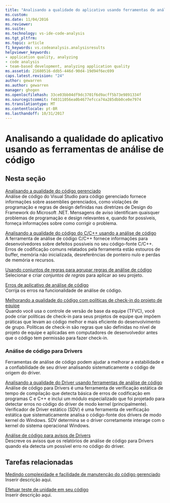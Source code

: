 ```yaml
---
title: "Analisando a qualidade do aplicativo usando ferramentas de análise de código | Microsoft Docs"
ms.custom: 
ms.date: 11/04/2016
ms.reviewer: 
ms.suite: 
ms.technology: vs-ide-code-analysis
ms.tgt_pltfrm: 
ms.topic: article
f1_keywords: vs.codeanalysis.analysisresults
helpviewer_keywords:
- application quality, analyzing
- code analysis
- team-based development, analyzing application quality
ms.assetid: 21680516-ddb5-446d-90d4-19d94f6ec699
caps.latest.revision: "24"
author: gewarren
ms.author: gewarren
manager: ghogen
ms.openlocfilehash: 33ce03bb04df9dc3701f6d9acff5b73e9891334f
ms.sourcegitcommit: f40311056ea0b4677efcca74a285dbb0ce0e7974
ms.translationtype: MT
ms.contentlocale: pt-BR
ms.lasthandoff: 10/31/2017
---
```

# <a name="analyzing-application-quality-by-using-code-analysis-tools"></a>Analisando a qualidade do aplicativo usando as ferramentas de análise de código
## <a name="in-this-section"></a>Nesta seção  
 [Analisando a qualidade do código gerenciado](../code-quality/analyzing-managed-code-quality-by-using-code-analysis.md)  
 Análise de código do Visual Studio para código gerenciado fornece informações sobre assemblies gerenciados, como violações de programação e regras de design definidas nas diretrizes de Design do Framework do Microsoft .NET. Mensagens de aviso identificam quaisquer problemas de programação e design relevantes e, quando for possíveis, forneça informações sobre como corrigir o problema.  
  
 [Analisando a qualidade do código do C/C++ usando a análise de código](../code-quality/analyzing-c-cpp-code-quality-by-using-code-analysis.md)  
 A ferramenta de análise de código C/C++ fornece informações para desenvolvedores sobre defeitos possíveis no seu código-fonte C/C++. Erros de codificação comuns relatados pela ferramenta estão estouros de buffer, memória não inicializada, desreferências de ponteiro nulo e perdas de memória e recursos.  
  
 [Usando conjuntos de regras para agrupar regras de análise de código](../code-quality/using-rule-sets-to-group-code-analysis-rules.md)  
 Selecionar e criar *conjuntos de regras* para aplicar ao seu projeto.  
  
 [Erros de aplicativo de análise de código](../code-quality/code-analysis-application-errors.md)  
 Corrija os erros na funcionalidade de análise de código.  
  
 [Melhorando a qualidade do código com políticas de check-in do projeto de equipe](../code-quality/enhancing-code-quality-with-team-project-check-in-policies.md)  
 Quando você usa o controle de versão de base da equipe (TFVC), você pode criar políticas de check-in para seus projetos de equipe que impõem práticas que levam ao código melhor e mais eficiente do desenvolvimento de grupo. Políticas de check-in são regras que são definidas no nível de projeto de equipe e aplicadas em computadores de desenvolvedor antes que o código tem permissão para fazer check-in.  
  
### <a name="code-analysis-for-drivers"></a>Análise de código para Drivers  
 Ferramentas de análise de código podem ajudar a melhorar a estabilidade e a confiabilidade de seu driver analisando sistematicamente o código de origem do driver.  
  
 [Analisando a qualidade do Driver usando ferramentas de análise de código](http://go.microsoft.com/fwlink/?LinkId=227618)  
 Análise de código para Drivers é uma ferramenta de verificação estática de tempo de compilação que detecta básica de erros de codificação em programas C e C++ e inclui um módulo especializado que foi projetado para detectar erros no código do driver de modo kernel (principalmente). Verificador de Driver estático (SDV) é uma ferramenta de verificação estática que sistematicamente analisa o código-fonte dos drivers de modo kernel do Windows. SDV determina se o driver corretamente interage com o kernel do sistema operacional Windows.  
  
 [Análise de código para avisos de Drivers](http://go.microsoft.com/fwlink/?LinkId=225920)  
 Descreve os avisos que os relatórios de análise de código para Drivers quando ela detecta um possível erro no código do driver.  
  
## <a name="related-tasks"></a>Tarefas relacionadas  
 [Medindo complexidade e facilidade de manutenção do código gerenciado](../code-quality/measuring-complexity-and-maintainability-of-managed-code.md)  
 Inserir descrição aqui.  
  
 [Efetuar teste de unidade em seu código](../test/unit-test-your-code.md)  
 Inserir descrição aqui.
